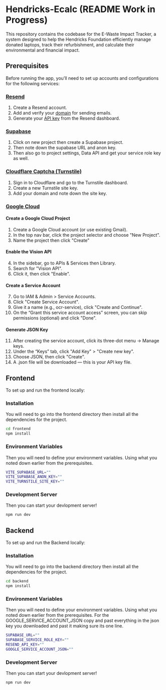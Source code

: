 # Hendricks-Ecalc (README Work in Progress)
This repository contains the codebase for the E-Waste Impact Tracker, a system designed to help the Hendricks Foundation efficiently manage donated laptops, track their refurbishment, and calculate their environmental and financial impact.

## Prerequisites

Before running the app, you’ll need to set up accounts and configurations for the following services:

### [Resend](https://resend.com)

1. Create a Resend account.
2. Add and verify your [domain](https://resend.com/docs/dashboard/domains/introduction) for sending emails.
3. Generate your [API key](https://resend.com/docs/dashboard/api-keys/introduction) from the Resend dashboard.

### [Supabase](https://supabase.com)

1. Click on new project then create a Supabase project.
2. Then note down the supabase URL and anon key.
3. Then also go to project settings, Data API and get your service role key as well.

### [Cloudflare Captcha (Turnstile)](https://www.cloudflare.com/application-services/products/turnstile/)

1. Sign in to Cloudflare and go to the Turnstile dashboard.
2. Create a new Turnstile site key.
3. Add your domain and note down the site key.

### [Google Cloud](https://cloud.google.com)

#### Create a Google Cloud Project
1. Create a Google Cloud account (or use existing Gmail).
2. In the top nav bar, click the project selector and choose "New Project".
3. Name the project then click "Create"

#### Enable the Vision API
4. In the sidebar, go to APIs & Services then Library.
5. Search for "Vision API".
6. Click it, then click "Enable".

#### Create a Service Account
7. Go to IAM & Admin > Service Accounts.
8. Click "Create Service Account".
9. Give it a name (e.g., ocr-service), click "Create and Continue".
10. On the “Grant this service account access” screen, you can skip permissions (optional) and click "Done".

#### Generate JSON Key
11. After creating the service account, click its three-dot menu → Manage keys.
12. Under the “Keys” tab, click "Add Key" > "Create new key".
13. Choose JSON, then click "Create".
14. A .json file will be downloaded — this is your API key file.

## Frontend

To set up and run the frontend locally:

### Installation

You will need to go into the frontend directory then install all the dependencies for the project.

```bash
cd frontend
npm install
```

### Environment Variables

Then you will need to define your environment variables. Using what you noted down earlier from the prerequisites.

```bash
VITE_SUPABASE_URL=""
VITE_SUPABASE_ANON_KEY=""
VITE_TURNSTILE_SITE_KEY=""
```

### Development Server

Then you can start your devlopment server!

```bash
npm run dev
```

## Backend

To set up and run the Backend locally:

### Installation

You will need to go into the backend directory then install all the dependencies for the project.

```bash
cd backend
npm install
```

### Environment Variables

Then you will need to define your environment variables. Using what you noted down earlier from the prerequisites. For the GOOGLE_SERVICE_ACCOUNT_JSON copy and past everything in the json key you downloaded and past it making sure its one line.

```bash
SUPABASE_URL=""
SUPABASE_SERVICE_ROLE_KEY=""
RESEND_API_KEY=""
GOOGLE_SERVICE_ACCOUNT_JSON=""
```

### Development Server

Then you can start your devlopment server!

```bash
npm run dev
```


